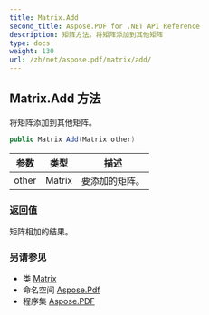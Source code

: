 ```yaml
---
title: Matrix.Add
second_title: Aspose.PDF for .NET API Reference
description: 矩阵方法。将矩阵添加到其他矩阵
type: docs
weight: 130
url: /zh/net/aspose.pdf/matrix/add/
---
```

## Matrix.Add 方法

将矩阵添加到其他矩阵。

```csharp
public Matrix Add(Matrix other)
```

| 参数 | 类型 | 描述 |
| --- | --- | --- |
| other | Matrix | 要添加的矩阵。 |

### 返回值

矩阵相加的结果。

### 另请参见

* 类 [Matrix](../)
* 命名空间 [Aspose.Pdf](../../../aspose.pdf/)
* 程序集 [Aspose.PDF](../../../)